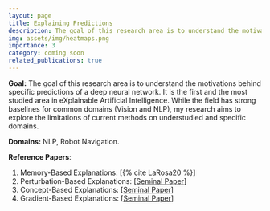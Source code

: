 ```yaml
---
layout: page
title: Explaining Predictions
description: The goal of this research area is to understand the motivations behind specific predictions of a deep neural network (e.g., biased decisions).
img: assets/img/heatmaps.png
importance: 3
category: coming soon
related_publications: true
---
```


**Goal:** The goal of this research area is to understand the motivations behind specific predictions of a deep neural network. It is the first and the most studied area in eXplainable Artificial Intelligence. While the field has strong baselines for common domains (Vision and NLP), my research aims to explore the limitations of current methods on understudied and specific domains.

**Domains:** NLP, Robot Navigation.

**Reference Papers**: 
1. Memory-Based Explanations: [{% cite LaRosa20 %}]
2. Perturbation-Based Explanations: [<a href="https://arxiv.org/abs/1602.04938">Seminal Paper</a>] 
3. Concept-Based Explanations: [<a href="https://arxiv.org/abs/1711.11279">Seminal Paper</a>]
4. Gradient-Based Explanations: [<a href="https://arxiv.org/abs/1703.01365">Seminal Paper</a>]
